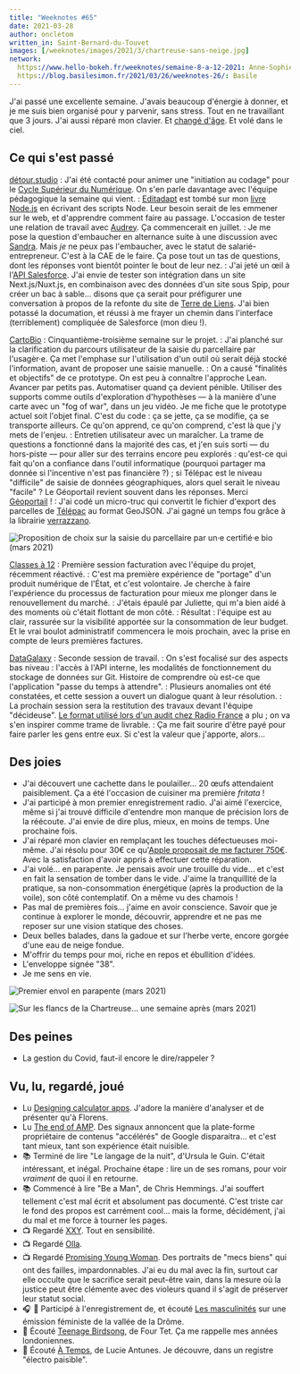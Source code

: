 ```yaml
---
title: "Weeknotes #65"
date: 2021-03-28
author: oncletom
written_in: Saint-Bernard-du-Touvet
images: [/weeknotes/images/2021/3/chartreuse-sans-neige.jpg]
network:
  https://www.hello-bokeh.fr/weeknotes/semaine-8-a-12-2021: Anne-Sophie
  https://blog.basilesimon.fr/2021/03/26/weeknotes-26/: Basile
---
```


J'ai passé une excellente semaine. J'avais beaucoup d'énergie à donner, et je me suis bien organisé pour y parvenir, sans stress. Tout en ne travaillant que 3 jours. J'ai aussi réparé mon clavier. Et [changé d'âge](https://oncletom.io/2021/03/24/38/). Et volé dans le ciel.

<!--more-->

## Ce qui s'est passé

[détour.studio]
: J'ai été contacté pour animer une "initiation au codage" pour le [Cycle Supérieur du Numérique](http://www11.minefi.gouv.fr/catalogue-igpde/2021/co/8921.html). On s'en parle davantage avec l'équipe pédagogique la semaine qui vient.
: [Editadapt](http://editadapt.fr/) est tombé sur mon [livre Node.js](https://oncletom.io/node.js/) en écrivant des scripts Node. Leur besoin serait de les emmener sur le web, et d'apprendre comment faire au passage. L'occasion de tester une relation de travail avec [Audrey](https://fr.linkedin.com/in/audreybramy). Ça commencerait en juillet.
: Je me pose la question d'embaucher en alternance suite à une discussion avec [Sandra](https://www.linkedin.com/in/sandrakpodar). Mais _je_ ne peux pas l'embaucher, avec le statut de salarié-entrepreneur. C'est à la CAE de le faire. Ça pose tout un tas de questions, dont les réponses vont bientôt pointer le bout de leur nez.
: J'ai jeté un œil à l'[API Salesforce](https://developer.salesforce.com/docs/atlas.en-us.api_rest.meta/api_rest/). J'ai envie de tester son intégration dans un site Next.js/Nuxt.js, en combinaison avec des données d'un site sous Spip, pour créer un bac à sable… disons que ça serait pour préfigurer une conversation à propos de la refonte du site de [Terre de Liens](https://terredeliens.org/). J'ai bien potassé la documation, et réussi à me frayer un chemin dans l'interface (terriblement) compliquée de Salesforce (mon dieu !).

[CartoBio]
: Cinquantième-troisième semaine sur le projet.
: J'ai planché sur la clarification du parcours utilisateur de la saisie du parcellaire par l'usagèr·e. Ça met l'emphase sur l'utilisation d'un outil où serait déjà stocké l'information, avant de proposer une saisie manuelle.
: On a causé "finalités et objectifs" de ce prototype. On est peu à connaître l'approche Lean. Avancer par petits pas. Automatiser quand ça devient pénible. Utiliser des supports comme outils d'exploration d'hypothèses — à la manière d'une carte avec un "fog of war", dans un jeu vidéo. Je me fiche que le prototype actuel soit l'objet final. C'est du code : ça se jette, ça se modifie, ça se transporte ailleurs. Ce qu'on apprend, ce qu'on comprend, c'est là que j'y mets de l'enjeu.
: Entretien utilisateur avec un maraîcher. La trame de questions a fonctionné dans la majorité des cas, et j'en suis sorti — du hors-piste — pour aller sur des terrains encore peu explorés : qu'est-ce qui fait qu'on a confiance dans l'outil informatique (pourquoi partager ma donnée si l'incentive n'est pas financière ?) ; si Télépac est le niveau "difficile" de saisie de données géographiques, alors quel serait le niveau "facile" ? Le Géoportail revient souvent dans les réponses. Merci [Géoportail](https://www.geoportail.gouv.fr/) !
: J'ai codé un micro-truc qui convertit le fichier d'export des parcelles de [Télépac](https://www.telepac.agriculture.gouv.fr/) au format GeoJSON. J'ai gagné un temps fou grâce à la librairie [verrazzano](https://www.npmjs.com/package/verrazzano).

![](/weeknotes/images/2021/3/cartobio-onboarding-form.png "Proposition de choix sur la saisie du parcellaire par un·e certifié·e bio (mars 2021)")

[Classes à 12]
: Première session facturation avec l'équipe du projet, récemment réactivé.
: C'est ma première expérience de "portage" d'un produit numérique de l'État, et c'est volontaire. Je cherche à faire l'expérience du processus de facturation pour mieux me plonger dans le renouvellement du marché.
: J'étais épaulé par Juliette, qui m'a bien aidé à des moments où c'était flottant de mon côté.
: Résultat : l'équipe est au clair, rassurée sur la visibilité apportée sur la consommation de leur budget. Et le vrai boulot administratif commencera le mois prochain, avec la prise en compte de leurs premières factures.

[DataGalaxy]
: Seconde session de travail.
: On s'est focalisé sur des aspects bas niveau : l'accès à l'API interne, les modalités de fonctionnement du stockage de données sur Git. Histoire de comprendre où est-ce que l'application "passe du temps à attendre".
: Plusieurs anomalies ont été constatées, et cette session a ouvert un dialogue quant à leur résolution.
: La prochain session sera la restitution des travaux devant l'équipe "décideuse". [Le format utilisé lors d'un audit chez Radio France](https://github.com/dtc-innovation/research/blob/master/audit-radiofrance/index.adoc) a plu ; on va s'en inspirer comme trame de livrable.
: Ça me fait sourire d'être payé pour faire parler les gens entre eux. Si c'est la valeur que j'apporte, alors…

## Des joies

- J'ai découvert une cachette dans le poulailler… 20 œufs attendaient paisiblement. Ça a été l'occasion de cuisiner ma première _fritata_ !
- J'ai participé à mon premier enregistrement radio. J'ai aimé l'exercice, même si j'ai trouvé difficile d'entendre mon manque de précision lors de la réécoute. J'ai envie de dire plus, mieux, en moins de temps. Une prochaine fois.
- J'ai réparé mon clavier en remplaçant les touches défectueuses moi-même. J'ai résolu pour 30€ ce qu'[Apple proposait de me facturer 750€](/weeknotes/64/). Avec la satisfaction d'avoir appris à effectuer cette réparation.
- J'ai volé… en parapente. Je pensais avoir une trouille du vide… et c'est en fait la sensation de tomber dans le vide. J'aime la tranquillité de la pratique, sa non-consommation énergétique (après la production de la voile), son côté contemplatif. On a même vu des chamois !
- Pas mal de premières fois… j'aime en avoir conscience. Savoir que je continue à explorer le monde, découvrir, apprendre et ne pas me reposer sur une vision statique des choses.
- Deux belles balades, dans la gadoue et sur l'herbe verte, encore gorgée d'une eau de neige fondue.
- M'offrir du temps pour moi, riche en repos et ébullition d'idées.
- L'enveloppe signée "38".
- Je me sens en vie.

![](/weeknotes/images/2021/3/parapente-envol.jpg "Premier envol en parapente (mars 2021)")

![](/weeknotes/images/2021/3/chartreuse-sans-neige.jpg "Sur les flancs de la Chartreuse… une semaine après (mars 2021)")

## Des peines

- La gestion du Covid, faut-il encore le dire/rappeler ?

## Vu, lu, regardé, joué

- Lu [Designing calculator apps](https://fvsch.com/calculators). J'adore la manière d'analyser et de présenter qu'à Florens.
- Lu [The end of AMP](https://www.lafoo.com/the-end-of-amp/). Des signaux annoncent que la plate-forme propriétaire de contenus "accélérés" de Google disparaitra… et c'est tant mieux, tant son expérience était nuisible.
- 📚 Terminé de lire "Le langage de la nuit", d'Ursula le Guin. C'était intéressant, et inégal. Prochaine étape : lire un de ses romans, pour voir _vraiment_ de quoi il en retourne.
- 📚 Commencé à lire "Be a Man", de Chris Hemmings. J'ai souffert tellement c'est mal écrit et absolument pas documenté. C'est triste car le fond des propos est carrément cool… mais la forme, décidément, j'ai du mal et me force à tourner les pages.
- 📺 Regardé [XXY](https://mubi.com/films/xxy). Tout en sensibilité.
- 📺 Regardé [Olla](https://mubi.com/films/olla/).
- 📺 Regardé [Promising Young Woman](https://www.theguardian.com/film/2020/jan/26/promising-young-woman-carey-mulligan-sundance-metoo). Des portraits de "mecs biens" qui ont des failles, impardonnables. J'ai eu du mal avec la fin, surtout car elle occulte que le sacrifice serait peut-être vain, dans la mesure où la justice peut être clémente avec des violeurs quand il s'agit de préserver leur statut social.
- 🎧 🎤 Participé à l'enregistrement de, et écouté [Les masculinités](http://www.radiosaintfe.com/emissions/societe/419-echos-feministes) sur une émission féministe de la vallée de la Drôme.
- 🎵 Écouté [Teenage Birdsong](https://www.youtube.com/watch?v=yYEq9ZhZvl8), de Four Tet. Ça me rappelle mes années londoniennes.
- 🎵 Écouté [À Temps](https://www.youtube.com/watch?v=QVoZ0Cn0KUg), de Lucie Antunes. Je découvre, dans un registre "électro paisible".

[détour.studio]: /
[Solstice]: https://solstice.coop/
[Stylo]: https://github.com/EcrituresNumeriques/stylo
[CartoBio]: https://cartobio.org/
[Usine Vivante]: https://www.usinevivante.org
[La Zone]: http://la.zone
[YesWiki]: https://yeswiki.net
[DataGalaxy]: https://www.datagalaxy.com/
[Classes à 12]: https://beta.gouv.fr/startups/classes12.html

[Noémie]: https://noemiegirard.co
[Guillaume]: https://www.yuzutech.fr/
[Antoine]: https://www.quaternum.net/
[Yannick]: https://elsif.fr/
[Basile]: https://basilesimon.fr/
[Maïtané]: https://maiwann.net/
[Laurent]: https://cocotier.xyz/
